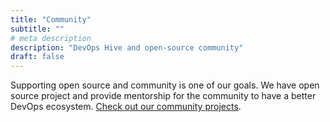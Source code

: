 ```yaml
---
title: "Community"
subtitle: ""
# meta description
description: "DevOps Hive and open-source community"
draft: false
---
```


Supporting open source and community is one of our goals. We have open source project and provide mentorship for the community to have a better DevOps ecosystem. [Check out our community projects](https://github.com/DevOpsHiveHQ).
